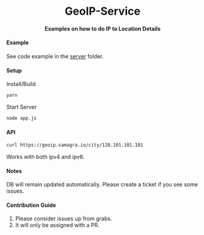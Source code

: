 <h1 align="center">GeoIP-Service</h1>
<h4 align="center">Examples on how to do IP to Location Details </h4>

#### Example
See code example in the [server](./server/app.js) folder.

#### Setup

Install/Build
```sh
yarn
```

Start Server
```sh
node app.js
```

#### API

```sh
curl https://geoip.samagra.io/city/128.101.101.101
```

Works with both ipv4 and ipv6.

#### Notes

DB will remain updated automatically. Please create a ticket if you see some issues.


#### Contribution Guide
1. Please consider issues up from grabs.
2. It will only be assigned with a PR.
